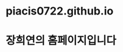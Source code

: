 # piacis0722.github.io
<!DOCTYPE html>
<html lang="ko">
<head>
    <meta charset="UTF-8">
    <title>piacis0722 homepage</title>
</head>
<body>
    <h1>장희연의 홈페이지입니다</h1>
</body>
</html>
